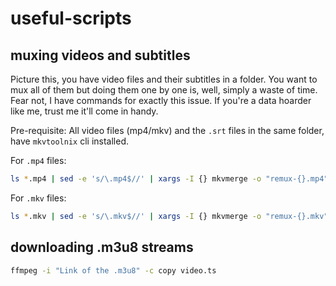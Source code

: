 # useful-scripts

## muxing videos and subtitles

Picture this, you have video files and their subtitles in a folder. You want to mux all of them but doing them one by one is, well, simply a waste of time. Fear not, I have commands for exactly this issue. If you're a data hoarder like me, trust me it'll come in handy.

Pre-requisite: All video files (mp4/mkv) and the `.srt` files in the same folder, have `mkvtoolnix` cli installed.

For `.mp4` files:

```bash
ls *.mp4 | sed -e 's/\.mp4$//' | xargs -I {} mkvmerge -o "remux-{}.mp4" "{}.mp4" --forced-track "0:yes" --default-track "0:yes" --track-name "0:English" --language "0:eng" "{}.srt"
```

For `.mkv` files:

```bash
ls *.mkv | sed -e 's/\.mkv$//' | xargs -I {} mkvmerge -o "remux-{}.mkv" "{}.mkv" --forced-track "0:yes" --default-track "0:yes" --track-name "0:English" --language "0:eng" "{}.srt"
```

## downloading .m3u8 streams

```bash
ffmpeg -i "Link of the .m3u8" -c copy video.ts
```
